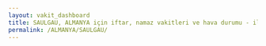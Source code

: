 ```yaml
---
layout: vakit_dashboard
title: SAULGAU, ALMANYA için iftar, namaz vakitleri ve hava durumu - ilçe/eyalet seç
permalink: /ALMANYA/SAULGAU/
---
```


<script type="text/javascript">
  var GLOBAL_COUNTRY = 'ALMANYA';
  var GLOBAL_CITY = 'SAULGAU';
  var GLOBAL_STATE = '';
  var lat = 72;
  var lon = 21;
</script>

